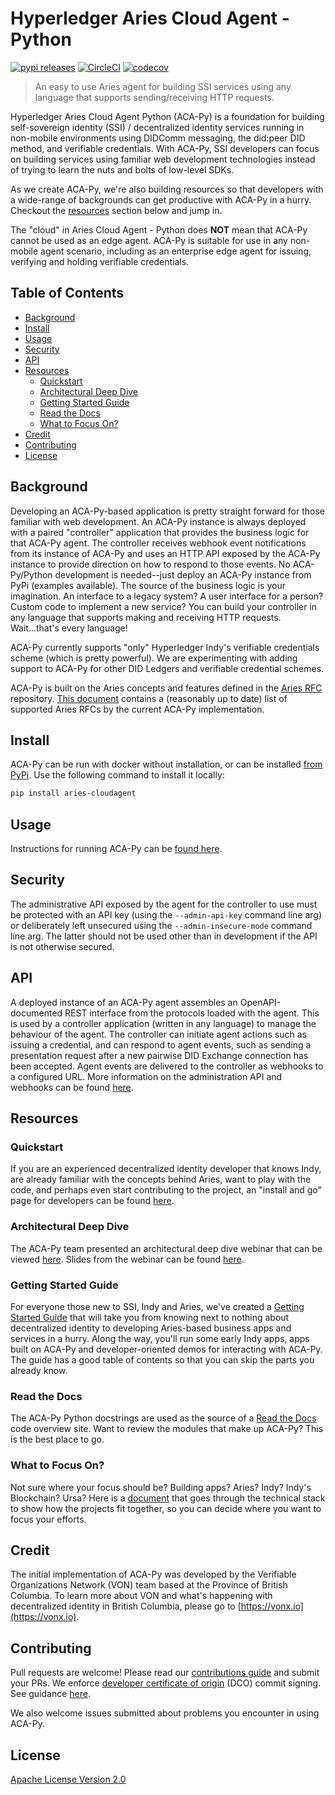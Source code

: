 # Hyperledger Aries Cloud Agent - Python  <!-- omit in toc -->

[![pypi releases](https://img.shields.io/pypi/v/aries_cloudagent)](https://pypi.org/project/aries-cloudagent/)
[![CircleCI](https://circleci.com/gh/hyperledger/aries-cloudagent-python.svg?style=shield)](https://circleci.com/gh/hyperledger/aries-cloudagent-python)
[![codecov](https://codecov.io/gh/hyperledger/aries-cloudagent-python/branch/master/graph/badge.svg)](https://codecov.io/gh/hyperledger/aries-cloudagent-python)

<!-- ![logo](/docs/assets/aries-cloudagent-python-logo-bw.png) -->

> An easy to use Aries agent for building SSI services using any language that supports sending/receiving HTTP requests.

Hyperledger Aries Cloud Agent Python (ACA-Py) is a foundation for building self-sovereign identity (SSI) / decentralized identity services running in non-mobile environments using DIDComm messaging, the did:peer DID method, and verifiable credentials. With ACA-Py, SSI developers can focus on building services using familiar web development technologies instead of trying to learn the nuts and bolts of low-level SDKs.

As we create ACA-Py, we're also building resources so that developers with a wide-range of backgrounds can get productive with ACA-Py in a hurry. Checkout the [resources](#resources) section below and jump in.

The "cloud" in Aries Cloud Agent - Python does **NOT** mean that ACA-Py cannot be used as an edge agent. ACA-Py is suitable for use in any non-mobile agent scenario, including as an enterprise edge agent for
issuing, verifying and holding verifiable credentials.

## Table of Contents <!-- omit in toc -->

- [Background](#background)
- [Install](#install)
- [Usage](#usage)
- [Security](#security)
- [API](#api)
- [Resources](#resources)
  - [Quickstart](#quickstart)
  - [Architectural Deep Dive](#architectural-deep-dive)
  - [Getting Started Guide](#getting-started-guide)
  - [Read the Docs](#read-the-docs)
  - [What to Focus On?](#what-to-focus-on)
- [Credit](#credit)
- [Contributing](#contributing)
- [License](#license)

## Background

Developing an ACA-Py-based application is pretty straight forward for those familiar with web development. An ACA-Py instance is always deployed with a paired "controller" application that provides the business logic for that ACA-Py agent. The controller receives webhook event notifications from its instance of ACA-Py and uses an HTTP API exposed by the ACA-Py instance to provide direction on how to respond to those events. No ACA-Py/Python development is needed--just deploy an ACA-Py instance from PyPi (examples available). The source of the business logic is your imagination. An interface to a legacy system? A user interface for a person? Custom code to implement a new service? You can build your controller in any language that supports making and receiving HTTP requests. Wait...that's every language!

ACA-Py currently supports "only" Hyperledger Indy's verifiable credentials scheme (which is pretty powerful). We are experimenting with adding support to ACA-Py for other DID Ledgers and verifiable credential schemes.

ACA-Py is built on the Aries concepts and features defined in the [Aries RFC](https://github.com/hyperledger/aries-rfcs) repository. [This document](https://github.com/hyperledger/aries-cloudagent-python/blob/master/SupportedRFCs.md) contains a (reasonably up to date) list of supported Aries RFCs by the current ACA-Py implementation.

## Install

ACA-Py can be run with docker without installation, or can be installed [from PyPi](https://pypi.org/project/aries-cloudagent/). Use the following command to install it locally:

```bash
pip install aries-cloudagent
```

## Usage

Instructions for running ACA-Py can be [found here](https://github.com/hyperledger/aries-cloudagent-python/blob/master/DevReadMe.md#running).

## Security

The administrative API exposed by the agent for the controller to use must be protected with an API key
(using the `--admin-api-key` command line arg) or deliberately left unsecured using the
`--admin-insecure-mode` command line arg. The latter should not be used other than in development if the API
is not otherwise secured.

## API

A deployed instance of an ACA-Py agent assembles an OpenAPI-documented REST interface from the protocols loaded with the agent. This is used by a controller application (written in any language) to manage the behaviour of the agent. The controller can initiate agent actions such as issuing a credential, and can respond to agent events, such
as sending a presentation request after a new pairwise DID Exchange connection has been accepted. Agent events are delivered to the controller as webhooks to a configured URL. More information on the administration API and webhooks can be found [here](https://github.com/hyperledger/aries-cloudagent-python/blob/master/AdminAPI.md).

## Resources

### Quickstart

If you are an experienced decentralized identity developer that knows Indy, are already familiar with the concepts behind Aries,  want to play with the code, and perhaps even start contributing to the project, an "install and go" page for developers can be found [here](https://github.com/hyperledger/aries-cloudagent-python/blob/master/DevReadMe.md).

### Architectural Deep Dive

The ACA-Py team presented an architectural deep dive webinar that can be viewed [here](https://youtu.be/FXTQEtB4fto). Slides from the webinar can be found [here](https://docs.google.com/presentation/d/1K7qiQkVi4n-lpJ3nUZY27OniUEM0c8HAIk4imCWCx5Q/edit#slide=id.g5d43fe05cc_0_77).

### Getting Started Guide

For everyone those new to SSI, Indy and Aries, we've created a [Getting Started Guide](https://github.com/hyperledger/aries-cloudagent-python/blob/master/docs/GettingStartedAriesDev/README.md) that will take you from knowing next to nothing about decentralized identity to developing Aries-based business apps and services in a hurry. Along the way, you'll run some early Indy apps, apps built on ACA-Py and developer-oriented demos for interacting with ACA-Py. The guide has a good table of contents so that you can skip the parts you already know.

### Read the Docs

The ACA-Py Python docstrings are used as the source of a [Read the Docs](https://aries-cloud-agent-python.readthedocs.io/en/latest/) code overview site. Want to review the
modules that make up ACA-Py? This is the best place to go.

### What to Focus On?

Not sure where your focus should be? Building apps? Aries? Indy? Indy's Blockchain? Ursa? Here is a [document](https://github.com/hyperledger/aries-cloudagent-python/blob/master/docs/GettingStartedAriesDev/IndyAriesDevOptions.md) that goes through the technical stack to show how the projects fit together, so you can decide where you want to focus your efforts.

## Credit

The initial implementation of ACA-Py was developed by the Verifiable Organizations Network (VON) team based at the Province of British Columbia. To learn more about VON and what's happening with decentralized identity in British Columbia, please go to [https://vonx.io](https://vonx.io).

## Contributing

Pull requests are welcome! Please read our [contributions guide](https://github.com/hyperledger/aries-cloudagent-python/blob/master/CONTRIBUTING.md) and submit your PRs. We enforce [developer certificate of origin](https://developercertificate.org/) (DCO) commit signing. See guidance [here](https://github.com/apps/dco).

We also welcome issues submitted about problems you encounter in using ACA-Py.

## License

[Apache License Version 2.0](https://github.com/hyperledger/aries-cloudagent-python/blob/master/LICENSE)